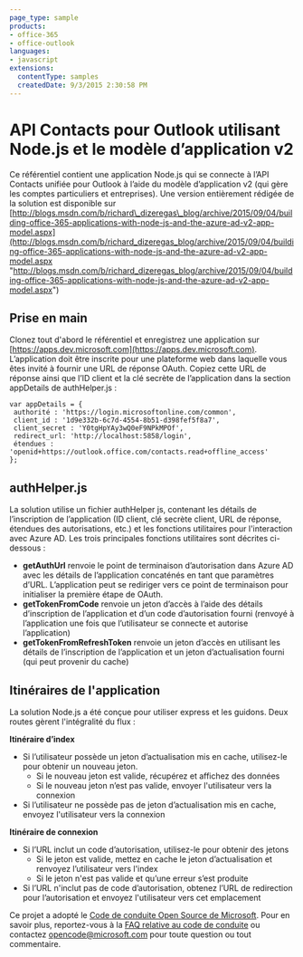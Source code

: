 ```yaml
---
page_type: sample
products:
- office-365
- office-outlook
languages:
- javascript
extensions:
  contentType: samples
  createdDate: 9/3/2015 2:30:58 PM
---
```

# API Contacts pour Outlook utilisant Node.js et le modèle d’application v2

Ce référentiel contient une application Node.js qui se connecte à l’API Contacts unifiée pour Outlook à l’aide du modèle d’application v2 (qui gère les comptes particuliers et entreprises). Une version entièrement rédigée de la solution est disponible sur [http://blogs.msdn.com/b/richard\_dizeregas\_blog/archive/2015/09/04/building-office-365-applications-with-node-js-and-the-azure-ad-v2-app-model.aspx](http://blogs.msdn.com/b/richard_dizeregas_blog/archive/2015/09/04/building-office-365-applications-with-node-js-and-the-azure-ad-v2-app-model.aspx "http://blogs.msdn.com/b/richard_dizeregas_blog/archive/2015/09/04/building-office-365-applications-with-node-js-and-the-azure-ad-v2-app-model.aspx")

## Prise en main ##
Clonez tout d'abord le référentiel et enregistrez une application sur [https://apps.dev.microsoft.com](https://apps.dev.microsoft.com). L’application doit être inscrite pour une plateforme web dans laquelle vous êtes invité à fournir une URL de réponse OAuth. Copiez cette URL de réponse ainsi que l’ID client et la clé secrète de l’application dans la section appDetails de authHelper.js :

	var appDetails = {
	 authorité : 'https://login.microsoftonline.com/common',
	 client_id : '1d9e332b-6c7d-4554-8b51-d398fef5f8a7',
	 client_secret : 'Y0tgHpYAy3wQ0eF9NPkMPOf',
	 redirect_url: 'http://localhost:5858/login',
	 étendues : 'openid+https://outlook.office.com/contacts.read+offline_access'
	};

## authHelper.js ##
La solution utilise un fichier authHelper js, contenant les détails de l’inscription de l’application (ID client, clé secrète client, URL de réponse, étendues des autorisations, etc.) et les fonctions utilitaires pour l'interaction avec Azure AD. Les trois principales fonctions utilitaires sont décrites ci-dessous :

- **getAuthUrl** renvoie le point de terminaison d’autorisation dans Azure AD avec les détails de l’application concaténés en tant que paramètres d’URL. L’application peut se rediriger vers ce point de terminaison pour initialiser la première étape de OAuth.
- **getTokenFromCode** renvoie un jeton d’accès à l’aide des détails d’inscription de l’application et d’un code d’autorisation fourni (renvoyé à l’application une fois que l’utilisateur se connecte et autorise l’application)
- **getTokenFromRefreshToken** renvoie un jeton d’accès en utilisant les détails de l’inscription de l’application et un jeton d’actualisation fourni (qui peut provenir du cache)

## Itinéraires de l'application ##
La solution Node.js a été conçue pour utiliser express et les guidons. Deux routes gèrent l'intégralité du flux :

**Itinéraire d’index**

- Si l’utilisateur possède un jeton d’actualisation mis en cache, utilisez-le pour obtenir un nouveau jeton.
	- Si le nouveau jeton est valide, récupérez et affichez des données
	- Si le nouveau jeton n’est pas valide, envoyer l'utilisateur vers la connexion
- Si l’utilisateur ne possède pas de jeton d’actualisation mis en cache, envoyez l'utilisateur vers la connexion

**Itinéraire de connexion**

- Si l’URL inclut un code d’autorisation, utilisez-le pour obtenir des jetons
	- Si le jeton est valide, mettez en cache le jeton d’actualisation et renvoyez l’utilisateur vers l'index
	- Si le jeton n'est pas valide et qu’une erreur s’est produite
- Si l’URL n'inclut pas de code d’autorisation, obtenez l’URL de redirection pour l’autorisation et envoyez l'utilisateur vers cet emplacement

Ce projet a adopté le [Code de conduite Open Source de Microsoft](https://opensource.microsoft.com/codeofconduct/). Pour en savoir plus, reportez-vous à la [FAQ relative au code de conduite](https://opensource.microsoft.com/codeofconduct/faq/) ou contactez [opencode@microsoft.com](mailto:opencode@microsoft.com) pour toute question ou tout commentaire.
